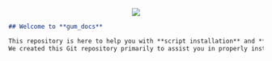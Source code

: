 <p align="center">
  <img src="https://redwestrp.eu/videoNew.png" />
</p>

```markdown
## Welcome to **gum_docs**  

This repository is here to help you with **script installation** and **configuration**.  
We created this Git repository primarily to assist you in properly installing and setting up your scripts.  
```
